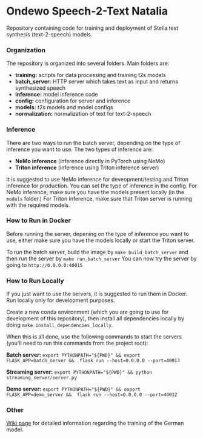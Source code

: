 # Ondewo Speech-2-Text Natalia

Repository containing code for training and deployment of Stella text synthesis (text-2-speech) models.

### Organization

The repository is organized into several folders. Main folders are:

- __training:__ scripts for data processing and training t2s models
- __batch_server:__ HTTP server which takes text as input and returns synthesized speech
- __inference:__ model inference code
- __config:__ configuration for server and inference
- __models:__ t2s models and model configs
- __normalization:__ normalization of text for text-2-speech

### Inference

There are two ways to run the batch server, depending on the type of inference you want to use. The two types of inference are:

- __NeMo inference__ (inference directly in PyTorch using NeMo)
- __Triton inference__ (inference using Triton inference server)

It is suggested to use NeMo inference for deveopment/testing and Triton inference for production.
You can set the type of inference in the config. For NeMo inference, make sure you have the models present locally (in the `models` folder.)
For Triton inference, make sure that Triton server is running with the required models.

### How to Run in Docker

Before running the server, depening on the type of inference you want to use, either make sure you have the models locally or start the Triton server.

To run the batch server, build the image by `make build_batch_server` and then run the server by `make run_batch_server`
You can now try the server by going to  `http://0.0.0.0:40015`

### How to Run Locally 

If you just want to use the servers, it is suggested to run them in Docker. Run locally only for development purposes.
 
Create a new conda environment (which you are going to use for development of this repository), then install all dependencies locally by doing `make install_dependencies_locally`. 

When this is all done, use the following commands to start the servers
(you'll need to run this commands from the project root):

__Batch server:__ `export PYTHONPATH="${PWD}" && export FLASK_APP=batch_server &&  flask run --host=0.0.0.0 --port=40013`

__Streaming server:__ `export PYTHONPATH="${PWD}" && python streaming_server/server.py` 

__Demo server:__ `export PYTHONPATH="${PWD}" && export FLASK_APP=demo_server &&  flask run --host=0.0.0.0 --port=40012`

### Other

[Wiki page](https://bitbucket.org/ondewo/ondewo/wiki/Speech-2-Text/Training%20German%20S2T%20model%20using%20nvidia's%20NeMo) for detailed information regarding the training of the German model.

